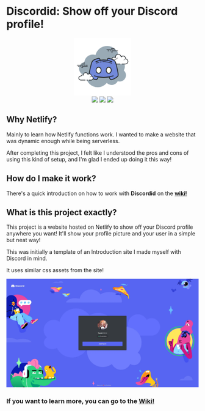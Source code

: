 # Discordid: Show off your Discord profile!

<p align="center"><img src="media/logo.webp" width="150px" /><br/>
<img src="https://img.shields.io/github/license/taichikuji/discordid?color=FF3351&logo=github" />
<img src="https://img.shields.io/github/commit-activity/w/taichikuji/discordid?label=commits&logo=github" />
<img src="https://img.shields.io/website?url=https%3A%2F%2Fdiscordid.netlify.com&logo=netlify" />
</p>

## Why Netlify?

Mainly to learn how Netlify functions work. I wanted to make a website that was dynamic enough while being serverless.

After completing this project, I felt like I understood the pros and cons of using this kind of setup, and I'm glad I ended up doing it this way!

## How do I make it work?

There's a quick introduction on how to work with **Discordid** on the **[wiki!](https://github.com/taichikuji/discordid/wiki)**

## What is this project exactly?

This project is a website hosted on Netlify to show off your Discord profile anywhere you want! It'll show your profile picture and your user in a simple but neat way!

This was initially a template of an Introduction site I made myself with Discord in mind.

It uses similar css assets from the site!

![This is how the site looks!](media/preview.webp)

### If you want to learn more, you can go to the [Wiki!](https://github.com/taichikuji/discordid/wiki)
